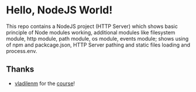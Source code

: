 # Hello, NodeJS World!

This repo contains a NodeJS project (HTTP Server) which shows basic principle of Node modules working, additional modules like filesystem module, http module, path module, os module, events module; shows using of npm and packcage.json, HTTP Server pathing and static files loading and process.env.

## Thanks
- [vladilenm](https://www.youtube.com/c/VladilenMinin) for the [course](https://youtu.be/3aGSqasVPsI)!
